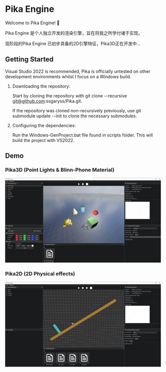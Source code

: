 # Pika Engine
Welcome to Pika Engine! 🎉

Pika Engine 是个人独立开发的渲染引擎，旨在将我之所学付诸于实现。

现阶段的Pika Engine 已初步具备的2D引擎特征，Pika3D正在开发中...
## Getting Started
Visual Studio 2022 is recommended, Pika is officially untested on other development environments whilst I focus on a Windows build.

1. Downloading the repository:
   
   Start by cloning the repository with git clone --recursive git@github.com:ssgaryss/Pika.git.
   
   If the repository was cloned non-recursively previously, use git submodule update --init to clone the necessary submodules.

3. Configuring the dependencies:
   
   Run the Windows-GenProject.bat file found in scripts folder. This will build the project with VS2022.
## Demo
### Pika3D (Point Lights & Blinn-Phone Material)
![Point Lights & Blinn-Phone Material.](examples/Demo3D_Blinn-Phone.png)
### Pika2D (2D Physical effects)
![2D Physical effects.](examples/Demo2D_Physics2D.png)
   
